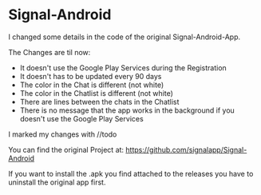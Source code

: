# Signal-Android

I changed some details in the code of the original Signal-Android-App.

The Changes are til now:
- It doesn't use the Google Play Services during the Registration
- It doesn't has to be updated every 90 days
- The color in the Chat is different (not white)
- The color in the Chatlist is different (not white)
- There are lines between the chats in the Chatlist
- There is no message that the app works in the background if you doesn't use the Google Play Services

I marked my changes with //todo

You can find the original Project at: https://github.com/signalapp/Signal-Android


If you want to install the .apk you find attached to the releases you have to uninstall the original app first.
